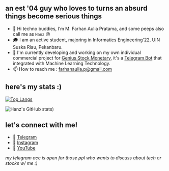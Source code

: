 ## an est '04 guy who loves to turns an absurd things become serious things

- 👋 Hi techno buddies, I’m M. Farhan Aulia Pratama, and some peeps also call me as `Hanz` 😜
- 🎓 I am an active student, majoring in Informatics Engineering'22, UIN Suska Riau, Pekanbaru.
- 👀 I'm currently developing and working on my own individual commercial project for [Genius Stock Monetary](https://t.me/gsmpublics), it's a [Telegram Bot](https://t.me/hanzpredictbot) that integrated with Machine Learning Technology.
- 📫 How to reach me : farhanaulia.p@gmail.com

## here's my stats :)
[![Top Langs](https://github-readme-stats.vercel.app/api/top-langs/?username=MFarhanZ1&exclude_repo=github-readme-stats,MFarhanZ1.github.io)](https://github.com/MFarhanZ1/github-readme-stats)

![Hanz's GitHub stats](https://github-readme-stats.vercel.app/api?username=MFarhanZ1&show_icons=true&theme=tokyonight&hide=contribs,prs&count_private=true))

## let's connect with me!

- 🌱 [Telegram](https://t.me/hanzmusk)
- 🥅 [Instagram](https://www.instagram.com/mfarhanz1/)
- 🔎 [YouTube](https://www.youtube.com/hanztech)

_my telegram acc is open for those ppl who wants to discuss about tech or stocks w/ me :)_
<!---
MFarhanZ1/MFarhanZ1 is a ✨ special ✨ repository because its `README.md` (this file) appears on your GitHub profile.
You can click the Preview link to take a look at your changes.
--->
